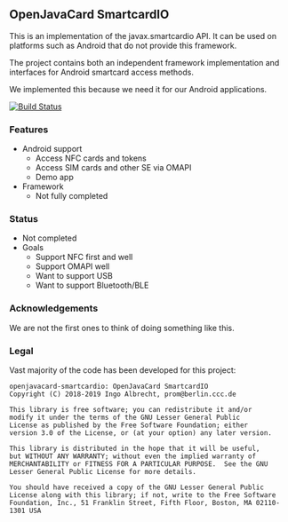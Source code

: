 ## OpenJavaCard SmartcardIO

This is an implementation of the javax.smartcardio API. It can be used on platforms such as Android that do not provide this framework.

The project contains both an independent framework implementation and interfaces for Android smartcard access methods.

We implemented this because we need it for our Android applications.

[![Build Status](https://travis-ci.org/OpenJavaCard/openjavacard-tools.svg?branch=master)](https://travis-ci.org/OpenJavaCard/openjavacard-smartcardio)

### Features

 * Android support
   * Access NFC cards and tokens
   * Access SIM cards and other SE via OMAPI
   * Demo app
 * Framework
   * Not fully completed

### Status

 * Not completed
 * Goals
    * Support NFC first and well
    * Support OMAPI well
    * Want to support USB
    * Want to support Bluetooth/BLE

### Acknowledgements

We are not the first ones to think of doing something like this.

### Legal

Vast majority of the code has been developed for this project:

```
openjavacard-smartcardio: OpenJavaCard SmartcardIO
Copyright (C) 2018-2019 Ingo Albrecht, prom@berlin.ccc.de

This library is free software; you can redistribute it and/or
modify it under the terms of the GNU Lesser General Public
License as published by the Free Software Foundation; either
version 3.0 of the License, or (at your option) any later version.

This library is distributed in the hope that it will be useful,
but WITHOUT ANY WARRANTY; without even the implied warranty of
MERCHANTABILITY or FITNESS FOR A PARTICULAR PURPOSE.  See the GNU
Lesser General Public License for more details.

You should have received a copy of the GNU Lesser General Public
License along with this library; if not, write to the Free Software
Foundation, Inc., 51 Franklin Street, Fifth Floor, Boston, MA 02110-1301 USA
